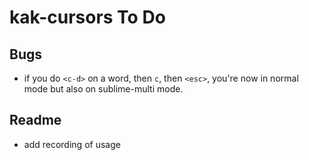 # kak-cursors To Do

## Bugs
- if you do `<c-d>` on a word, then `c`, then `<esc>`, you're now in normal
  mode but also on sublime-multi mode.

## Readme
- add recording of usage
